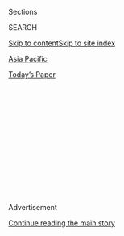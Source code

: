 <div id="app">

<div>

<div>

<div>

<div class="NYTAppHideMasthead css-1q2w90k e1suatyy0">

<div class="section css-ui9rw0 e1suatyy2">

<div class="css-eph4ug er09x8g0">

<div class="css-6n7j50">

</div>

<span class="css-1dv1kvn">Sections</span>

<div class="css-10488qs">

<span class="css-1dv1kvn">SEARCH</span>

</div>

[Skip to content](#site-content)[Skip to site index](#site-index)

</div>

<div id="masthead-section-label" class="css-1wr3we4 eaxe0e00">

[Asia
Pacific](https://www.nytimes.com/section/world/asia)

</div>

<div class="css-10698na e1huz5gh0">

</div>

</div>

<div id="masthead-bar-one" class="section hasLinks css-15hmgas e1csuq9d3">

<div class="css-uqyvli e1csuq9d0">

</div>

<div class="css-1uqjmks e1csuq9d1">

</div>

<div class="css-9e9ivx">

[](https://myaccount.nytimes.com/auth/login?response_type=cookie&client_id=vi)

</div>

<div class="css-1bvtpon e1csuq9d2">

[Today’s
Paper](https://www.nytimes.com/section/todayspaper)

</div>

</div>

</div>

</div>

<div data-aria-hidden="false">

<div id="site-content" data-role="main">

<div>

<div class="css-1aor85t" style="opacity:0.000000001;z-index:-1;visibility:hidden">

<div class="css-1hqnpie">

<div class="css-epjblv">

<span class="css-17xtcya">[Asia
Pacific](/section/world/asia)</span><span class="css-x15j1o">|</span><span class="css-fwqvlz">Lee
Jae-yong, Samsung Heir, Is Arrested on Bribery
Charges</span>

</div>

<div class="css-k008qs">

<div class="css-1iwv8en">

<span class="css-18z7m18"></span>

<div>

</div>

</div>

<span class="css-1n6z4y">https://nyti.ms/2lncm84</span>

<div class="css-1705lsu">

<div class="css-4xjgmj">

<div class="css-4skfbu" data-role="toolbar" data-aria-label="Social Media Share buttons, Save button, and Comments Panel with current comment count" data-testid="share-tools">

  - 
  - 
  - 
  - 
    
    <div class="css-6n7j50">
    
    </div>

  - 

</div>

</div>

</div>

</div>

</div>

</div>

<div class="css-13pd83m">

</div>

<div id="top-wrapper" class="css-1sy8kpn">

<div id="top-slug" class="css-l9onyx">

Advertisement

</div>

[Continue reading the main
story](#after-top)

<div class="ad top-wrapper" style="text-align:center;height:100%;display:block;min-height:250px">

<div id="top" class="place-ad" data-position="top" data-size-key="top">

</div>

</div>

<div id="after-top">

</div>

</div>

<div id="sponsor-wrapper" class="css-1hyfx7x">

<div id="sponsor-slug" class="css-19vbshk">

Supported by

</div>

[Continue reading the main
story](#after-sponsor)

<div id="sponsor" class="ad sponsor-wrapper" style="text-align:center;height:100%;display:block">

</div>

<div id="after-sponsor">

</div>

</div>

<div class="css-1vkm6nb ehdk2mb0">

# Lee Jae-yong, Samsung Heir, Is Arrested on Bribery Charges

</div>

<div class="css-79elbk" data-testid="photoviewer-wrapper">

<div class="css-z3e15g" data-testid="photoviewer-wrapper-hidden">

</div>

<div class="css-1a48zt4 ehw59r15" data-testid="photoviewer-children">

![<span class="css-16f3y1r e13ogyst0" data-aria-hidden="true">Lee
Jae-yong on Friday in Anyang, South Korea. He was later arrested on
corruption charges.
****</span><span class="css-cnj6d5 e1z0qqy90" itemprop="copyrightHolder"><span class="css-1ly73wi e1tej78p0">Credit...</span><span><span>Kim
Hee-Chul/European Pressphoto
Agency</span></span></span>](https://static01.nyt.com/images/2017/02/17/world/17Samsung/17Samsung-articleLarge.jpg?quality=75&auto=webp&disable=upscale)

</div>

</div>

<div class="css-xt80pu e12qa4dv0">

<div class="css-18e8msd">

<div class="css-vp77d3 epjyd6m0">

<div class="css-1baulvz">

By [<span class="css-1baulvz last-byline" itemprop="name">Choe
Sang-Hun</span>](http://www.nytimes.com/by/choe-sang-hun)

</div>

</div>

  - Feb. 16,
    2017

  - 
    
    <div class="css-4xjgmj">
    
    <div class="css-d8bdto" data-role="toolbar" data-aria-label="Social Media Share buttons, Save button, and Comments Panel with current comment count" data-testid="share-tools">
    
      - 
      - 
      - 
      - 
        
        <div class="css-6n7j50">
        
        </div>
    
      - 
    
    </div>
    
    </div>

</div>

</div>

<div class="section meteredContent css-1r7ky0e" name="articleBody" itemprop="articleBody">

<div class="css-1fanzo5 StoryBodyCompanionColumn">

<div class="css-53u6y8">

SEOUL, South Korea — The de facto leader of Samsung, Lee Jae-yong, was
arrested Friday on bribery charges, a dramatic turn in South Korea’s
decades-old struggle to end collusive ties between the government and
powerful family-controlled conglomerates.

Mr. Lee, Samsung’s vice chairman, was taken to a jail outside Seoul, the
capital, soon after a judge at the Seoul Central District Court issued
an arrest warrant early Friday.

He is accused of paying $36 million in bribes to President Park
Geun-hye’s secretive confidante, Choi Soon-sil, in return for
political favors. Those are alleged to include government support for a
merger of two Samsung affiliates in 2015 that helped Mr. Lee, 48,
inherit corporate control from his incapacitated father, Lee Kun-hee,
the chairman.

Samsung, whose market capitalization accounts for one-fourth of the
value of all listed companies in South Korea, is a potent national
symbol of power, wealth and technological innovation. Mr. Lee is the
first head of the conglomerate ever to be arrested on corruption
charges. Other charges against him include embezzlement, illegal
transfer of property abroad and committing perjury during a
parliamentary hearing.

</div>

</div>

<div class="css-1fanzo5 StoryBodyCompanionColumn">

<div class="css-53u6y8">

Analysts say his case is a test of whether the country’s relatively
youthful democracy and judicial system [are ready to crack down
on](https://www.nytimes.com/2017/01/02/world/asia/south-korea-park-geun-hye-samsung.html?_r=0%20//)
the white-collar crimes of family-owned conglomerates, or chaebol, among
which Samsung is the biggest and most profitable.

Mr. Lee, who has not been convicted of any crime, is also the most
prominent businessman to be ensnared in the special prosecutor’s
broadening investigation into a corruption scandal that led [Parliament
to vote to impeach Ms.
Park](https://www.nytimes.com/2016/12/09/world/asia/south-korea-president-park-geun-hye-impeached.html)
in December.

Ms. Park’s presidential powers remain suspended, and the [Constitutional
Court](https://www.nytimes.com/2017/01/03/world/asia/south-korea-president-impeachment-trial.html)
is expected to rule in the coming weeks on whether she should be
reinstated or formally removed from office.

South Koreans have grown increasingly fed up with corruption scandals.
When huge crowds took to the streets in recent months to demand Ms.
Park’s impeachment, they also called for the arrest of Mr. Lee and
other chaebol leaders.

All presidents, including Ms. Park, have entered office vowing to end
favoritism and collusion with the chaebol, but they all later
backtracked, arguing that the corporate titans were too important to the
national economy to be arrested or given long sentences.

</div>

</div>

<div class="css-1fanzo5 StoryBodyCompanionColumn">

<div class="css-53u6y8">

While Mr. Lee’s arrest was welcome news to many in South Korea, some
fear that even if he is convicted he will be pardoned.

The arrest is a hard-won victory for the special prosecutor, Park
Young-soo, who has been struggling to establish a bribery case against
Mr. Lee and Ms. Park.

Mr. Lee, who also goes by the name Jay Y. Lee in the West, had survived
the prosecutor’s first attempt to arrest him last month, when [a court
in Seoul
ruled](https://www.nytimes.com/2017/01/18/world/asia/samsung-korea-president-impeachment.html)
that there was not enough evidence of bribery. But investigators have
since collected what they called more incriminating evidence and again
asked the court for an arrest warrant.

“Given the newly presented criminal charges and the additional evidence
collected, the legal grounds and need for arresting him are recognized,”
the judge, Han Jeong-seok, said Friday when he issued the arrest
warrant.

The prosecutor must indict Mr. Lee within 20 days.

In a statement, Samsung said, “We will do our best to ensure that the
truth is revealed in the court proceedings.”

The prosecutor is preparing to bring bribery charges against Ms. Park as
well, although she cannot be indicted while she is in office. If she is
removed and indicted, she will be the first South Korean leader on trial
for corruption since two military dictators, Chun Doo-hwan and Roh
Tae-woo, were convicted of bribery in the mid-1990s.

Samsung was the most generous among a handful of conglomerates that each
contributed millions of dollars to two foundations controlled by Ms.
Choi, the president’s confidante, or signed lucrative contracts with
companies run by Ms. Choi or her associates.

</div>

</div>

<div class="css-1fanzo5 StoryBodyCompanionColumn">

<div class="css-53u6y8">

In November, state prosecutors indicted Ms. Choi [on extortion
charges](https://www.nytimes.com/2016/11/20/world/asia/park-geun-hye-south-korea-extortion-accomplice-prosecutors.html),
saying she leveraged her connections with Ms. Park to coerce Samsung and
others.

They identified Ms. Park as an accomplice, but they brought no charges
against the businesses, which they saw as victims of extortion. But the
special prosecutor, who has since taken over the investigation from
state prosecutors, has called Samsung’s contributions bribes that were
exchanged for political favors from Ms. Park.

Mr. Lee and Samsung argued that the “donations” Samsung paid out to Ms.
Choi were coerced, suggesting that the company was extorted. Ms. Park
also denies any wrongdoing, saying that the donations from Samsung and
other business were voluntary.

Mr. Lee’s arrest comes at a bad time for Samsung. His father, Lee
Kun-hee, the chairman, has remained [incapacitated since a heart
attack](https://www.nytimes.com/2014/05/12/business/international/samsungs-chairman-has-surgery-after-heart-attack.html)
in 2014. Under the younger Mr. Lee’s youthful but largely untested
leadership, Samsung has tried to shed its stodgy image, vowing
repeatedly to improve its corporate governance. That promise has sounded
increasingly hollow in recent weeks, as new details of Samsung’s ties
with Ms. Park and Ms. Choi have emerged.

Mr. Lee’s arrest also followed Samsung’s global recall of its Galaxy
Note 7 smartphones, the most ambitious product launched under his
leadership, which [were prone to catch
fire](https://www.nytimes.com/2016/09/03/business/samsung-galaxy-note-battery.html).

While his father remained bedridden, Mr. Lee and loyal executives have
tried to speed up a transfer of management control over the
conglomerate. Now those efforts have effectively backfired, with the
prosecutor asserting that the 2015 merger, a crucial piece in the
succession plan, was facilitated through bribery.

Samsung’s dozens of subsidiaries are run by professional managers. But
in the cultlike corporate culture of the chaebol, only the so-called
owner chairman can decide on multibillion-dollar investments, the kind
of huge bets that have allowed Samsung to move quickly into a new market
or stay ahead of its competitors in smartphones, memory chips and
flat-panel screens.

</div>

</div>

<div class="css-1fanzo5 StoryBodyCompanionColumn">

<div class="css-53u6y8">

Pro-business groups warned that Mr. Lee’s arrest would create a
“management vacuum” at Samsung, leaving it leaderless and shy of
investment. Many Koreans also fear that Samsung’s troubles would hurt
the national economy. The conglomerate’s main company, Samsung
Electronics, alone accounts for 20 percent of the country’s exports.

Over the decades, the South Korean government and the judiciary have
often cited the impact on the economy when they decided not to arrest
chaebol chairmen accused of white-collar crimes or gave them light or
suspended sentences.

Mr. Lee’s father was twice convicted of bribery and tax evasion but has
never spent a day in jail. Each time, he was pardoned by the president
and returned to management. At least six of the nation’s top 10 chaebol,
which generate revenue equivalent to more than 80 percent of gross
domestic product, are led by men once convicted of white-collar crimes.

</div>

</div>

</div>

<div>

</div>

<div>

</div>

<div>

</div>

<div>

<div id="bottom-wrapper" class="css-1ede5it">

<div id="bottom-slug" class="css-l9onyx">

Advertisement

</div>

[Continue reading the main
story](#after-bottom)

<div id="bottom" class="ad bottom-wrapper" style="text-align:center;height:100%;display:block;min-height:90px">

</div>

<div id="after-bottom">

</div>

</div>

</div>

</div>

</div>

## Site Index

<div>

</div>

## Site Information Navigation

  - [© <span>2020</span> <span>The New York Times
    Company</span>](https://help.nytimes.com/hc/en-us/articles/115014792127-Copyright-notice)

<!-- end list -->

  - [NYTCo](https://www.nytco.com/)
  - [Contact
    Us](https://help.nytimes.com/hc/en-us/articles/115015385887-Contact-Us)
  - [Work with us](https://www.nytco.com/careers/)
  - [Advertise](https://nytmediakit.com/)
  - [T Brand Studio](http://www.tbrandstudio.com/)
  - [Your Ad
    Choices](https://www.nytimes.com/privacy/cookie-policy#how-do-i-manage-trackers)
  - [Privacy](https://www.nytimes.com/privacy)
  - [Terms of
    Service](https://help.nytimes.com/hc/en-us/articles/115014893428-Terms-of-service)
  - [Terms of
    Sale](https://help.nytimes.com/hc/en-us/articles/115014893968-Terms-of-sale)
  - [Site
    Map](https://spiderbites.nytimes.com)
  - [Help](https://help.nytimes.com/hc/en-us)
  - [Subscriptions](https://www.nytimes.com/subscription?campaignId=37WXW)

</div>

</div>

</div>

</div>
